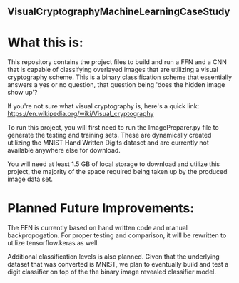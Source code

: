 ## VisualCryptographyMachineLearningCaseStudy
# What this is:
This repository contains the project files to build and run a FFN and a CNN that is capable of classifying overlayed images that are utilizing a visual cryptography scheme. This is a binary classification scheme that essentially answers a yes or no question, that question being 'does the hidden image show up'?

If you're not sure what visual cryptography is, here's a quick link: https://en.wikipedia.org/wiki/Visual_cryptography

To run this project, you will first need to run the ImagePreparer.py file to generate the testing and training sets. These are dynamically created utilizing the MNIST Hand Written Digits dataset and are currently not available anywhere else for download.

You will need at least 1.5 GB of local storage to download and utilize this project, the majority of the space required being taken up by the produced image data set.

# Planned Future Improvements: 
The FFN is currently based on hand written code and manual backpropogation. For proper testing and comparison, it will be rewritten to utilize tensorflow.keras as well.

Additional classification levels is also planned. Given that the underlying dataset that was converted is MNIST, we plan to eventually build and test a digit classifier on top of the the binary image revealed classifier model.

